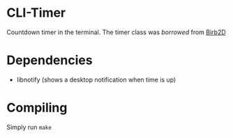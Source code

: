 # CLI-Timer
Countdown timer in the terminal. The timer class was *borrowed* from [Birb2D](https://github.com/Toasterbirb/Birb2D)

# Dependencies
- libnotify (shows a desktop notification when time is up)

# Compiling
Simply run `make`
